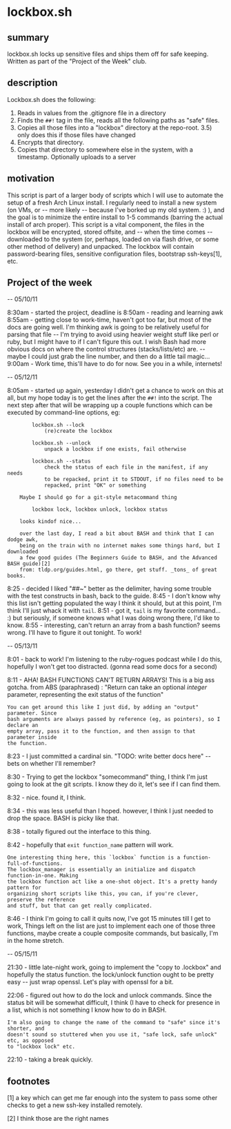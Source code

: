 # lockbox.sh

## summary

lockbox.sh locks up sensitive files and ships them off for safe keeping. 
Written as part of the "Project of the Week" club. 

## description

Lockbox.sh does the following:

1) Reads in values from the .gitignore file in a directory
2) Finds the `##!` tag in the file, reads all the following paths as "safe" files.
3) Copies all those files into a "lockbox" directory at the repo-root.
    3.5) only does this if those files have changed
4) Encrypts that directory.
5) Copies that directory to somewhere else in the system, with a timestamp. Optionally uploads
    to a server

## motivation

This script is part of a larger body of scripts which I will use to automate the setup of a 
fresh Arch Linux install. I regularly need to install a new system (on VMs, or -- more likely --
because I've borked up my old system. :) ), and the goal is to minimize the entire install
to 1-5 commands (barring the actual install of arch proper). This script is a vital component,
the files in the lockbox will be encrypted, stored offsite, and -- when the time comes -- downloaded
to the system (or, perhaps, loaded on via flash drive, or some other method of delivery) and unpacked.
The lockbox will contain password-bearing files, sensitive configuration files, bootstrap ssh-keys[1],
etc.

## Project of the week

-- 05/10/11

8:30am - started the project, deadline is 
8:50am - reading and learning awk
8:55am - getting close to work-time, haven't got too far, but most of the
        docs are going well. I'm thinking awk is going to be relatively 
        useful for parsing that file -- I'm trying to avoid using heavier
        weight stuff like perl or ruby, but I might have to if I can't
        figure this out. I wish Bash had more obvious docs on where the
        control structures (stacks/lists/etc) are.
        --
        maybe I could just grab the line number, and then do a little 
        tail magic...
9:00am - Work time, this'll have to do for now. See you in a while, internets!

-- 05/12/11

8:05am - started up again, yesterday I didn't get a chance to work on this at
        all, but my hope today is to get the lines after the `##!` into the script.
        The next step after that will be wrapping up a couple functions which 
        can be executed by command-line options, eg:
            
            lockbox.sh --lock
                (re)create the lockbox

            lockbox.sh --unlock
                unpack a lockbox if one exists, fail otherwise

            lockbox.sh --status
                check the status of each file in the manifest, if any needs
                to be repacked, print it to STDOUT, if no files need to be
                repacked, print "OK" or something

        Maybe I should go for a git-style metacommand thing

            lockbox lock, lockbox unlock, lockbox status 

        looks kindof nice...

        over the last day, I read a bit about BASH and think that I can dodge awk,
        being on the train with no internet makes some things hard, but I downloaded
        a few good guides (The Beginners Guide to BASH, and the Advanced BASH guide)[2]
        from: tldp.org/guides.html, go there, get stuff. _tons_ of great books.

8:25 - decided I liked "##~" better as the delimiter, having some trouble with the
    test constructs in bash, back to the guide.
8:45 - I don't know why this list isn't getting populated the way I think it should,
    but at this point, I'm think I'll just whack it with `tail`.
8:51 - got it, `tail` is my favorite command... :) but seriously, if someone knows what
    I was doing wrong there, I'd like to know.
8:55 - interesting, can't return an array from a bash function? seems wrong. I'll have
    to figure it out tonight. To work!


-- 05/13/11

8:01 - back to work! I'm listening to the ruby-rogues podcast while I do this, hopefully
    I won't get too distracted. (gonna read some docs for a second)

8:11 - AHA! BASH FUNCTIONS CAN'T RETURN ARRAYS!
    This is a big ass gotcha. from ABS (paraphrased) : "Return can take an optional
    _integer_ parameter, representing the exit status of the function" 

    You can get around this like I just did, by adding an "output" parameter. Since
    bash arguments are always passed by reference (eg, as pointers), so I declare an
    empty array, pass it to the function, and then assign to that parameter inside
    the function.

8:23 - I just committed a cardinal sin. "TODO: write better docs here" -- bets on whether
    I'll remember?

8:30 - Trying to get the lockbox "somecommand" thing, I think I'm just going to look
    at the git scripts. I know they do it, let's see if I can find them.

8:32 - nice. found it, I think.

8:34 - this was less useful than I hoped. however, I think I just needed to drop
    the space. BASH is picky like that.

8:38 - totally figured out the interface to this thing.

8:42 - hopefully that `exit function_name` pattern will work. 

    One interesting thing here, this `lockbox` function is a function-full-of-functions.
    The lockbox_manager is essentially an initialize and dispatch function-in-one. Making
    the lockbox function act like a one-shot object. It's a pretty handy pattern for 
    organizing short scripts like this, you can, if you're clever, preserve the reference
    and stuff, but that can get really complicated.

8:46 - I think I'm going to call it quits now, I've got 15 minutes till I get to work,
    Things left on the list are just to implement each one of those three functions,
    maybe create a couple composite commands, but basically, I'm in the home
    stretch.

-- 05/15/11

21:30 - little late-night work, going to implement the "copy to .lockbox" and hopefully
    the status function. the lock/unlock function ought to be pretty easy -- just wrap
    openssl. Let's play with openssl for a bit.

22:06 - figured out how to do the lock and unlock commands. Since the status bit will be
    somewhat difficult, I think (I have to check for presence in a list, which is not 
    something I know how to do in BASH. 

    I'm also going to change the name of the command to "safe" since it's shorter, and
    doesn't sound so stuttered when you use it, "safe lock, safe unlock" etc, as opposed
    to "lockbox lock" etc.

22:10 - taking a break quickly.

## footnotes

[1] a key which can get me far enough into the system to pass some other checks to get a new ssh-key
installed remotely.

[2] I think those are the right names
